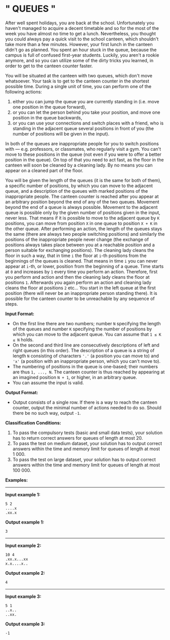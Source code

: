 # " QUEUES "


After well spent holidays, you are back at the school. Unfortunately you haven't managed to acquire a decent timetable and so for the most of the week you have almost no time to get a lunch. Nevertheless, you thought you could always pay a quick visit to the school canteen, which shouldn't take more than a few minutes. However, your first lunch in the canteen didn't go as planned. You spent an hour stuck in the queue, because the campus is full of confused first-year students. Luckily, you aren't a rookie anymore, and so you can utilize some of the dirty tricks you learned, in order to get to the canteen counter faster.

You will be situated at the canteen with two queues, which don't move whatsoever. Your task is to get to the canteen counter in the shortest possible time. During a single unit of time, you can perform one of the following actions:

1.  either you can jump the queue you are currently standing in (i.e. move one position in the queue forward),
2.  or you can let the person behind you take your position, and move one position in the queue backwards,
3.  or you can use your connections and switch places with a friend, who is standing in the adjacent queue several positions in front of you (the number of positions will be given in the input).

In both of the queues are inappropriate people for you to switch positions with — e.g. professors, or classmates, who regularly visit a gym. You can't move to these positions in the queue (not even if you were to offer a better position in the queue). On top of that you need to act fast, as the floor in the canteen will soon be cleaned by a cleaning lady. By no means you can appear on a cleaned part of the floor.

You will be given the length of the queues (it is the same for both of them), a specific number of positions, by which you can move to the adjacent queue, and a description of the queues with marked positions of the inappropriate people. The canteen counter is reached after you appear at an arbitrary position beyond the end of any of the two queues. Movement beyond the end of a queue is always possible. Movement to the adjacent queue is possible only by the given number of positions given in the input, never less. That means if it is possible to move to the adjacent queue by `K` positions, you can move from position `X` in one queue to position `X + K` in the other queue. After performing an action, the length of the queues stays the same (there are always two people switching positions) and similarly the positions of the inappropriate people never change (the exchange of positions always takes place between you at a reachable position and a person suitable for exchanging positions). The cleaning lady cleans the floor in such a way, that in time `i` the floor at `i`-th positions from the beginnings of the queues is cleaned. That means in time `i` you can never appear at `i`-th, or lower, position from the beginning of a queue. Time starts at `0` and increases by `1` every time you perform an action. Therefore, first you perform and action and then the cleaning lady cleans the floor at positions `1`. Afterwards you again perform an action and cleaning lady cleans the floor at positions `2` etc... You start in the left queue at the first position (there will never be an inappropriate person standing there). It is possible for the canteen counter to be unreachable by any sequence of steps.

**Input Format:**

-   On the first line there are two numbers; number `N` specifying the length of the queues and number `K` specifying the number of positions by which you can move to the adjacent queue. You can assume that `1 ≤ K ≤ N` holds.
-   On the second and third line are consecutively descriptions of left and right queues (in this order). The description of a queue is a string of length `N` consisting of characters `'.'` (a position you can move to) and `'x'` (a position with an inappropriate person, which you can't move to).
-   The numbering of positions in the queue is one-based; their numbers are thus `1, ..., N`. The canteen counter is thus reached by appearing at an imagined position `N + 1`, or higher, in an arbitrary queue.
-   You can assume the input is valid.

**Output Format:**

-   Output consists of a single row. If there is a way to reach the canteen counter, output the minimal number of actions needed to do so. Should there be no such way, output `-1`.

**Classification Conditions:**

1.  To pass the compulsory tests (basic and small data tests), your solution has to return correct answers for queues of length at most 20.
2.  To pass the test on medium dataset, your solution has to output correct answers within the time and memory limit for queues of length at most 1 000.
3.  To pass the test on large dataset, your solution has to output correct answers within the time and memory limit for queues of length at most 100 000.

**Examples:**

* * * * *

**Input example 1:**

    5 2
    ....x
    .xx.x

**Output example 1:**

    3

* * * * *

**Input example 2:**

    10 4
    .xx.x...xx
    x.x....x..

**Output example 2:**

    4

* * * * *

**Input example 3:**

    5 1
    ..x..
    ..xx.

**Output example 3:**

    -1

